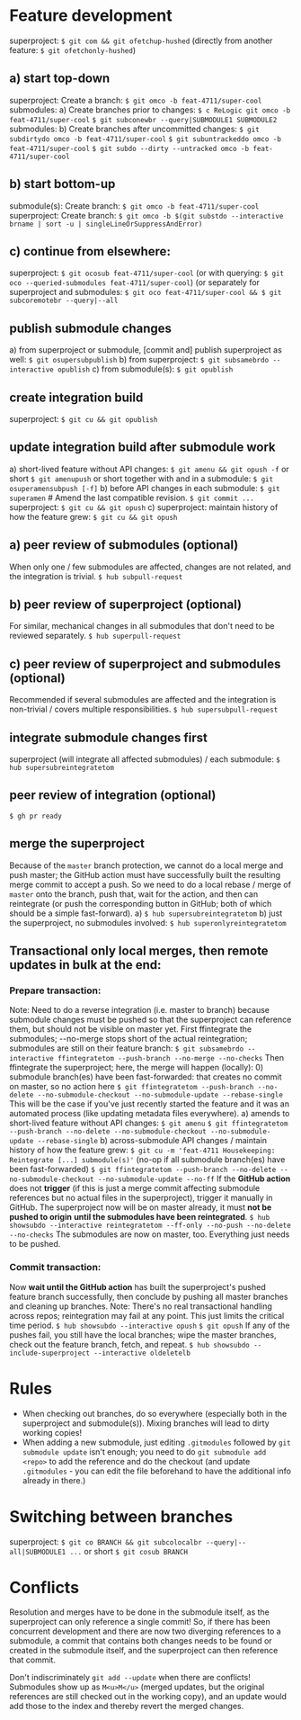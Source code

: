 # Feature development
superproject: `$ git com && git ofetchup-hushed`
(directly from another feature: `$ git ofetchonly-hushed`)
## a) start top-down
superproject: Create a branch: `$ git omco -b feat-4711/super-cool`
submodules: a) Create branches prior to changes:
	       `$ c ReLogic git omco -b feat-4711/super-cool`
	       `$ git subconewbr --query|SUBMODULE1 SUBMODULE2`
submodules: b) Create branches after uncommitted changes:
	       `$ git subdirtydo omco -b feat-4711/super-cool`
	       `$ git subuntrackeddo omco -b feat-4711/super-cool`
	       `$ git subdo --dirty --untracked omco -b feat-4711/super-cool`
## b) start bottom-up
submodule(s): Create branch: `$ git omco -b feat-4711/super-cool`
superproject: Create branch: `$ git omco -b $(git substdo --interactive brname | sort -u | singleLineOrSuppressAndError)`
## c) continue from elsewhere:
superproject: `$ git ocosub feat-4711/super-cool`
(or with querying: `$ git oco --queried-submodules feat-4711/super-cool`)
(or separately for superproject and submodules: `$ git oco feat-4711/super-cool && $ git subcoremotebr --query|--all`

## publish submodule changes
a) from superproject or submodule, [commit and] publish superproject as well:
   `$ git osupersubpublish`
b) from superproject: `$ git subsamebrdo --interactive opublish`
c) from submodule(s): `$ git opublish`

## create integration build
superproject: `$ git cu && git opublish`

## update integration build after submodule work
a) short-lived feature without API changes: `$ git amenu && git opush -f`
   or short `$ git amenupush`
   or short together with and in a submodule: `$ git osuperamensubpush [-f]`
b) before API changes in each submodule:
   `$ git superamen` # Amend the last compatible revision.
   `$ git commit ...`
   superproject: `$ git cu && git opush`
c) superproject: maintain history of how the feature grew: `$ git cu && git opush`

## a) peer review of submodules (optional)
When only one / few submodules are affected, changes are not related, and the
integration is trivial.
`$ hub subpull-request`

## b) peer review of superproject (optional)
For similar, mechanical changes in all submodules that don't need to be
reviewed separately.
`$ hub superpull-request`

## c) peer review of superproject and submodules (optional)
Recommended if several submodules are affected and the integration is
non-trivial / covers multiple responsibilities.
`$ hub supersubpull-request`

## integrate submodule changes first
superproject (will integrate all affected submodules) / each submodule:
`$ hub supersubreintegratetom`

## peer review of integration (optional)
`$ gh pr ready`

## merge the superproject
Because of the `master` branch protection, we cannot do a local merge and push
master; the GitHub action must have successfully built the resulting merge
commit to accept a push. So we need to do a local rebase / merge of `master`
onto the branch, push that, wait for the action, and then can reintegrate (or
push the corresponding button in GitHub; both of which should be a simple
fast-forward).
a) `$ hub supersubreintegratetom`
b) just the superproject, no submodules involved:
  `$ hub superonlyreintegratetom`

## Transactional only local merges, then remote updates in bulk at the end:
### Prepare transaction:
Note: Need to do a reverse integration (i.e. master to branch) because
submodule changes must be pushed so that the superproject can reference them,
but should not be visible on master yet.
First ffintegrate the submodules; --no-merge stops short of the actual
reintegration; submodules are still on their feature branch:
`$ git subsamebrdo --interactive ffintegratetom --push-branch --no-merge --no-checks`
Then ffintegrate the superproject; here, the merge will happen (locally):
0) submodule branch(es) have been fast-forwarded: that creates no commit on
   master, so no action here
   `$ git ffintegratetom --push-branch --no-delete --no-submodule-checkout --no-submodule-update --rebase-single`
   This will be the case if you've just recently started the feature and it was
   an automated process (like updating metadata files everywhere).
a) amends to short-lived feature without API changes:
   `$ git amenu`
   `$ git ffintegratetom --push-branch --no-delete --no-submodule-checkout --no-submodule-update --rebase-single`
b) across-submodule API changes / maintain history of how the feature grew:
   `$ git cu -m 'feat-4711 Housekeeping: Reintegrate [...] submodule(s)'`   (no-op if all submodule branch(es) have been fast-forwarded)
   `$ git ffintegratetom --push-branch --no-delete --no-submodule-checkout --no-submodule-update --no-ff`
If the **GitHub action** does not **trigger** (if this is just a merge commit affecting
submodule references but no actual files in the superproject), trigger it
manually in GitHub.
The superproject now will be on master already, it must **not be pushed to origin**
**until the submodules have been reintegrated**.
`$ hub showsubdo --interactive reintegratetom --ff-only --no-push --no-delete --no-checks`
The submodules are now on master, too. Everything just needs to be pushed.
### Commit transaction:
Now **wait until the GitHub action** has built the superproject's pushed feature
branch successfully, then conclude by pushing all master branches and cleaning
up branches.
Note: There's no real transactional handling across repos; reintegration may
fail at any point. This just limits the critical time period.
`$ hub showsubdo --interactive opush`
`$ git opush`
If any of the pushes fail, you still have the local branches; wipe the master
branches, check out the feature branch, fetch, and repeat.
`$ hub showsubdo --include-superproject --interactive oldeletelb`


# Rules
- When checking out branches, do so everywhere (especially both in the
  superproject and submodule(s)). Mixing branches will lead to dirty working
  copies!
- When adding a new submodule, just editing `.gitmodules` followed by
  `git submodule update` isn't enough; you need to do `git submodule add <repo>`
  to add the reference and do the checkout (and update `.gitmodules` - you can
  edit the file beforehand to have the additional info already in there.)

# Switching between branches
superproject: `$ git co BRANCH && git subcolocalbr --query|--all|SUBMODULE1 ...`
or short `$ git cosub BRANCH`

# Conflicts
Resolution and merges have to be done in the submodule itself, as the
superproject can only reference a single commit! So, if there has been
concurrent development and there are now two diverging references to a
submodule, a commit that contains both changes needs to be found or created in
the submodule itself, and the superproject can then reference that commit.

Don't indiscriminately `git add --update` when there are conflicts!
Submodules show up as `M<u>M</u>` (merged updates, but the original references are still
checked out in the working copy), and an update would add those to the index
and thereby revert the merged changes.
